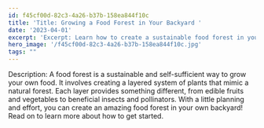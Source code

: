 ```yaml
---
id: f45cf00d-82c3-4a26-b37b-158ea844f10c
title: 'Title: Growing a Food Forest in Your Backyard '
date: '2023-04-01'
excerpt: 'Excerpt: Learn how to create a sustainable food forest in your own backyard with these easy steps! '
hero_image: '/f45cf00d-82c3-4a26-b37b-158ea844f10c.jpg'
tags: ""
---
```


Description: A food forest is a sustainable and self-sufficient way to grow your own food. It involves creating a layered system of plants that mimic a natural forest. Each layer provides something different, from edible fruits and vegetables to beneficial insects and pollinators. With a little planning and effort, you can create an amazing food forest in your own backyard! Read on to learn more about how to get started.
